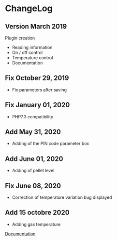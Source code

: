 ChangeLog
===

Version March 2019
---

Plugin creation

- Reading information
- On / off control
- Temperature control
- Documentation

Fix October 29, 2019
---

- Fix parameters after saving

Fix January 01, 2020
---

- PHP7.3 compatibility

Add May 31, 2020
---

- Adding of the PIN code parameter box

Add June 01, 2020
---

- Adding of pellet level

Fix June 08, 2020
---

- Correction of temperature variation bug displayed

Add 15 octobre 2020
---

-   Adding gas temperature

[Documentation](index.md)